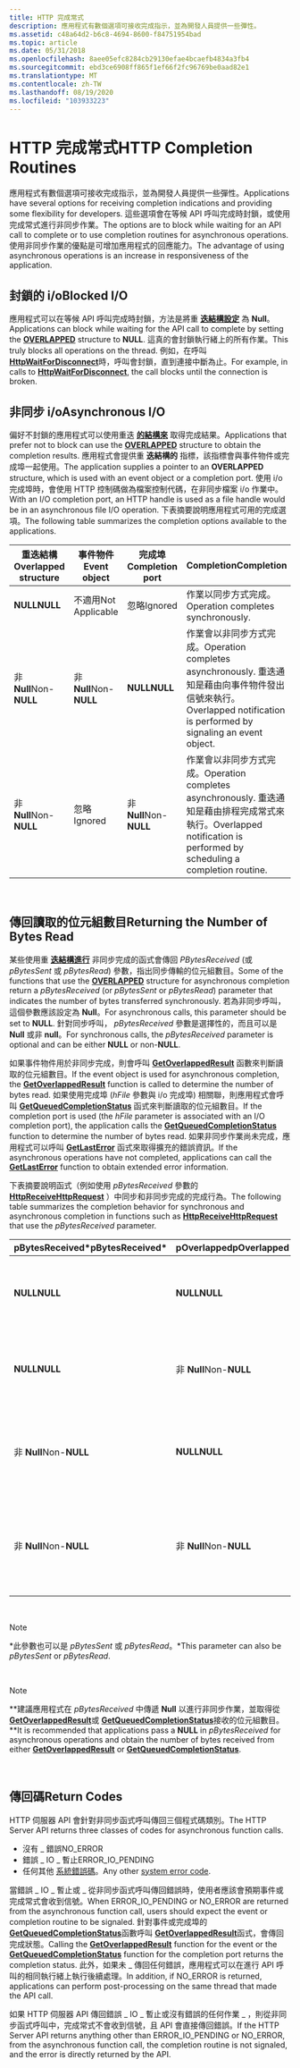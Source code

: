```yaml
---
title: HTTP 完成常式
description: 應用程式有數個選項可接收完成指示，並為開發人員提供一些彈性。
ms.assetid: c48a64d2-b6c8-4694-8600-f84751954bad
ms.topic: article
ms.date: 05/31/2018
ms.openlocfilehash: 8aee05efc8284cb29130efae4bcaefb4834a3fb4
ms.sourcegitcommit: ebd3ce6908ff865f1ef66f2fc96769be0aad82e1
ms.translationtype: MT
ms.contentlocale: zh-TW
ms.lasthandoff: 08/19/2020
ms.locfileid: "103933223"
---
```

# <a name="http-completion-routines"></a><span data-ttu-id="c0757-103">HTTP 完成常式</span><span class="sxs-lookup"><span data-stu-id="c0757-103">HTTP Completion Routines</span></span>

<span data-ttu-id="c0757-104">應用程式有數個選項可接收完成指示，並為開發人員提供一些彈性。</span><span class="sxs-lookup"><span data-stu-id="c0757-104">Applications have several options for receiving completion indications and providing some flexibility for developers.</span></span> <span data-ttu-id="c0757-105">這些選項會在等候 API 呼叫完成時封鎖，或使用完成常式進行非同步作業。</span><span class="sxs-lookup"><span data-stu-id="c0757-105">The options are to block while waiting for an API call to complete or to use completion routines for asynchronous operations.</span></span> <span data-ttu-id="c0757-106">使用非同步作業的優點是可增加應用程式的回應能力。</span><span class="sxs-lookup"><span data-stu-id="c0757-106">The advantage of using asynchronous operations is an increase in responsiveness of the application.</span></span>

## <a name="blocked-io"></a><span data-ttu-id="c0757-107">封鎖的 i/o</span><span class="sxs-lookup"><span data-stu-id="c0757-107">Blocked I/O</span></span>

<span data-ttu-id="c0757-108">應用程式可以在等候 API 呼叫完成時封鎖，方法是將重 [**迭結構設定**](/windows/desktop/api/minwinbase/ns-minwinbase-overlapped) 為 **Null**。</span><span class="sxs-lookup"><span data-stu-id="c0757-108">Applications can block while waiting for the API call to complete by setting the [**OVERLAPPED**](/windows/desktop/api/minwinbase/ns-minwinbase-overlapped) structure to **NULL**.</span></span> <span data-ttu-id="c0757-109">這真的會封鎖執行緒上的所有作業。</span><span class="sxs-lookup"><span data-stu-id="c0757-109">This truly blocks all operations on the thread.</span></span> <span data-ttu-id="c0757-110">例如，在呼叫 [**HttpWaitForDisconnect**](/windows/desktop/api/Http/nf-http-httpwaitfordisconnect)時，呼叫會封鎖，直到連接中斷為止。</span><span class="sxs-lookup"><span data-stu-id="c0757-110">For example, in calls to [**HttpWaitForDisconnect**](/windows/desktop/api/Http/nf-http-httpwaitfordisconnect), the call blocks until the connection is broken.</span></span>

## <a name="asynchronous-io"></a><span data-ttu-id="c0757-111">非同步 i/o</span><span class="sxs-lookup"><span data-stu-id="c0757-111">Asynchronous I/O</span></span>

<span data-ttu-id="c0757-112">偏好不封鎖的應用程式可以使用重迭 [**的結構來**](/windows/desktop/api/minwinbase/ns-minwinbase-overlapped) 取得完成結果。</span><span class="sxs-lookup"><span data-stu-id="c0757-112">Applications that prefer not to block can use the [**OVERLAPPED**](/windows/desktop/api/minwinbase/ns-minwinbase-overlapped) structure to obtain the completion results.</span></span> <span data-ttu-id="c0757-113">應用程式會提供重 **迭結構的** 指標，該指標會與事件物件或完成埠一起使用。</span><span class="sxs-lookup"><span data-stu-id="c0757-113">The application supplies a pointer to an **OVERLAPPED** structure, which is used with an event object or a completion port.</span></span> <span data-ttu-id="c0757-114">使用 i/o 完成埠時，會使用 HTTP 控制碼做為檔案控制代碼，在非同步檔案 i/o 作業中。</span><span class="sxs-lookup"><span data-stu-id="c0757-114">With an I/O completion port, an HTTP handle is used as a file handle would be in an asynchronous file I/O operation.</span></span> <span data-ttu-id="c0757-115">下表摘要說明應用程式可用的完成選項。</span><span class="sxs-lookup"><span data-stu-id="c0757-115">The following table summarizes the completion options available to the applications.</span></span>



| <span data-ttu-id="c0757-116">重迭結構</span><span class="sxs-lookup"><span data-stu-id="c0757-116">Overlapped structure</span></span> | <span data-ttu-id="c0757-117">事件物件</span><span class="sxs-lookup"><span data-stu-id="c0757-117">Event object</span></span>   | <span data-ttu-id="c0757-118">完成埠</span><span class="sxs-lookup"><span data-stu-id="c0757-118">Completion port</span></span> | <span data-ttu-id="c0757-119">Completion</span><span class="sxs-lookup"><span data-stu-id="c0757-119">Completion</span></span>                                                                                                   |
|----------------------|----------------|-----------------|--------------------------------------------------------------------------------------------------------------|
| <span data-ttu-id="c0757-120">**NULL**</span><span class="sxs-lookup"><span data-stu-id="c0757-120">**NULL**</span></span>             | <span data-ttu-id="c0757-121">不適用</span><span class="sxs-lookup"><span data-stu-id="c0757-121">Not Applicable</span></span> | <span data-ttu-id="c0757-122">忽略</span><span class="sxs-lookup"><span data-stu-id="c0757-122">Ignored</span></span>         | <span data-ttu-id="c0757-123">作業以同步方式完成。</span><span class="sxs-lookup"><span data-stu-id="c0757-123">Operation completes synchronously.</span></span>                                                                           |
| <span data-ttu-id="c0757-124">非 **Null**</span><span class="sxs-lookup"><span data-stu-id="c0757-124">Non-**NULL**</span></span>         | <span data-ttu-id="c0757-125">非 **Null**</span><span class="sxs-lookup"><span data-stu-id="c0757-125">Non-**NULL**</span></span>   | <span data-ttu-id="c0757-126">**NULL**</span><span class="sxs-lookup"><span data-stu-id="c0757-126">**NULL**</span></span>        | <span data-ttu-id="c0757-127">作業會以非同步方式完成。</span><span class="sxs-lookup"><span data-stu-id="c0757-127">Operation completes asynchronously.</span></span> <span data-ttu-id="c0757-128">重迭通知是藉由向事件物件發出信號來執行。</span><span class="sxs-lookup"><span data-stu-id="c0757-128">Overlapped notification is performed by signaling an event object.</span></span>       |
| <span data-ttu-id="c0757-129">非 **Null**</span><span class="sxs-lookup"><span data-stu-id="c0757-129">Non-**NULL**</span></span>         | <span data-ttu-id="c0757-130">忽略</span><span class="sxs-lookup"><span data-stu-id="c0757-130">Ignored</span></span>        | <span data-ttu-id="c0757-131">非 **Null**</span><span class="sxs-lookup"><span data-stu-id="c0757-131">Non-**NULL**</span></span>    | <span data-ttu-id="c0757-132">作業會以非同步方式完成。</span><span class="sxs-lookup"><span data-stu-id="c0757-132">Operation completes asynchronously.</span></span> <span data-ttu-id="c0757-133">重迭通知是藉由排程完成常式來執行。</span><span class="sxs-lookup"><span data-stu-id="c0757-133">Overlapped notification is performed by scheduling a completion routine.</span></span> |



 

## <a name="returning-the-number-of-bytes-read"></a><span data-ttu-id="c0757-134">傳回讀取的位元組數目</span><span class="sxs-lookup"><span data-stu-id="c0757-134">Returning the Number of Bytes Read</span></span>

<span data-ttu-id="c0757-135">某些使用重 [**迭結構進行**](/windows/desktop/api/minwinbase/ns-minwinbase-overlapped) 非同步完成的函式會傳回 *PBytesReceived* (或 *pBytesSent* 或 *pBytesRead*) 參數，指出同步傳輸的位元組數目。</span><span class="sxs-lookup"><span data-stu-id="c0757-135">Some of the functions that use the [**OVERLAPPED**](/windows/desktop/api/minwinbase/ns-minwinbase-overlapped) structure for asynchronous completion return a *pBytesReceived* (or *pBytesSent* or *pBytesRead*) parameter that indicates the number of bytes transferred synchronously.</span></span> <span data-ttu-id="c0757-136">若為非同步呼叫，這個參數應該設定為 **Null**。</span><span class="sxs-lookup"><span data-stu-id="c0757-136">For asynchronous calls, this parameter should be set to **NULL**.</span></span> <span data-ttu-id="c0757-137">針對同步呼叫， *pBytesReceived* 參數是選擇性的，而且可以是 **Null** 或非 **null**。</span><span class="sxs-lookup"><span data-stu-id="c0757-137">For synchronous calls, the *pBytesReceived* parameter is optional and can be either **NULL** or non-**NULL**.</span></span>

<span data-ttu-id="c0757-138">如果事件物件用於非同步完成，則會呼叫 [**GetOverlappedResult**](/windows/desktop/api/ioapiset/nf-ioapiset-getoverlappedresult) 函數來判斷讀取的位元組數目。</span><span class="sxs-lookup"><span data-stu-id="c0757-138">If the event object is used for asynchronous completion, the [**GetOverlappedResult**](/windows/desktop/api/ioapiset/nf-ioapiset-getoverlappedresult) function is called to determine the number of bytes read.</span></span> <span data-ttu-id="c0757-139">如果使用完成埠 (*hFile* 參數與 i/o 完成埠) 相關聯，則應用程式會呼叫 [**GetQueuedCompletionStatus**](/windows/desktop/api/ioapiset/nf-ioapiset-getqueuedcompletionstatus) 函式來判斷讀取的位元組數目。</span><span class="sxs-lookup"><span data-stu-id="c0757-139">If the completion port is used (the *hFile* parameter is associated with an I/O completion port), the application calls the [**GetQueuedCompletionStatus**](/windows/desktop/api/ioapiset/nf-ioapiset-getqueuedcompletionstatus) function to determine the number of bytes read.</span></span> <span data-ttu-id="c0757-140">如果非同步作業尚未完成，應用程式可以呼叫 [**GetLastError**](/windows/desktop/api/errhandlingapi/nf-errhandlingapi-getlasterror) 函式來取得擴充的錯誤資訊。</span><span class="sxs-lookup"><span data-stu-id="c0757-140">If the asynchronous operations have not completed, applications can call the [**GetLastError**](/windows/desktop/api/errhandlingapi/nf-errhandlingapi-getlasterror) function to obtain extended error information.</span></span>

<span data-ttu-id="c0757-141">下表摘要說明函式（例如使用 *pBytesReceived* 參數的 [**HttpReceiveHttpRequest**](/windows/desktop/api/Http/nf-http-httpreceivehttprequest) ）中同步和非同步完成的完成行為。</span><span class="sxs-lookup"><span data-stu-id="c0757-141">The following table summarizes the completion behavior for synchronous and asynchronous completion in functions such as [**HttpReceiveHttpRequest**](/windows/desktop/api/Http/nf-http-httpreceivehttprequest) that use the *pBytesReceived* parameter.</span></span>



| <span data-ttu-id="c0757-142">pBytesReceived\*</span><span class="sxs-lookup"><span data-stu-id="c0757-142">pBytesReceived\*</span></span> | <span data-ttu-id="c0757-143">pOverlapped</span><span class="sxs-lookup"><span data-stu-id="c0757-143">pOverlapped</span></span>  | <span data-ttu-id="c0757-144">Description</span><span class="sxs-lookup"><span data-stu-id="c0757-144">Description</span></span>                                                                             |
|------------------|--------------|-----------------------------------------------------------------------------------------|
| <span data-ttu-id="c0757-145">**NULL**</span><span class="sxs-lookup"><span data-stu-id="c0757-145">**NULL**</span></span>         | <span data-ttu-id="c0757-146">**NULL**</span><span class="sxs-lookup"><span data-stu-id="c0757-146">**NULL**</span></span>     | <span data-ttu-id="c0757-147">應用程式不會收到傳回的位元組數目資訊。</span><span class="sxs-lookup"><span data-stu-id="c0757-147">The application does not receive information on the number of bytes returned.</span></span>           |
| <span data-ttu-id="c0757-148">**NULL**</span><span class="sxs-lookup"><span data-stu-id="c0757-148">**NULL**</span></span>         | <span data-ttu-id="c0757-149">非 **Null**</span><span class="sxs-lookup"><span data-stu-id="c0757-149">Non-**NULL**</span></span> | <span data-ttu-id="c0757-150">非同步作業， *pBytesReceived* 沒有意義。</span><span class="sxs-lookup"><span data-stu-id="c0757-150">Asynchronous operation, *pBytesReceived* is meaningless.</span></span>                                |
| <span data-ttu-id="c0757-151">非 **Null**</span><span class="sxs-lookup"><span data-stu-id="c0757-151">Non-**NULL**</span></span>     | <span data-ttu-id="c0757-152">**NULL**</span><span class="sxs-lookup"><span data-stu-id="c0757-152">**NULL**</span></span>     | <span data-ttu-id="c0757-153">同步作業， *pBytesReceived* 中傳回的位元組數目。</span><span class="sxs-lookup"><span data-stu-id="c0757-153">Synchronous operation, number of bytes returned in *pBytesReceived*.</span></span>                    |
| <span data-ttu-id="c0757-154">非 **Null**</span><span class="sxs-lookup"><span data-stu-id="c0757-154">Non-**NULL**</span></span>     | <span data-ttu-id="c0757-155">非 **Null**</span><span class="sxs-lookup"><span data-stu-id="c0757-155">Non-**NULL**</span></span> | <span data-ttu-id="c0757-156">非同步作業，即使它不是 **Null**，也會忽略 *pBytesReceived* 。\*\*</span><span class="sxs-lookup"><span data-stu-id="c0757-156">Asynchronous operation, *pBytesReceived* is ignored even though it is not **NULL**.\*\*</span></span> |



 

> [!Note]  
> <span data-ttu-id="c0757-157">\*此參數也可以是 *pBytesSent* 或 *pBytesRead*。</span><span class="sxs-lookup"><span data-stu-id="c0757-157">\*This parameter can also be *pBytesSent* or *pBytesRead*.</span></span>

 

> [!Note]  
> <span data-ttu-id="c0757-158">\*\*建議應用程式在 *pBytesReceived* 中傳遞 **Null** 以進行非同步作業，並取得從 [**GetOverlappedResult**](/windows/desktop/api/ioapiset/nf-ioapiset-getoverlappedresult)或 [**GetQueuedCompletionStatus**](/windows/desktop/api/ioapiset/nf-ioapiset-getqueuedcompletionstatus)接收的位元組數目。</span><span class="sxs-lookup"><span data-stu-id="c0757-158">\*\*It is recommended that applications pass a **NULL** in *pBytesReceived* for asynchronous operations and obtain the number of bytes received from either [**GetOverlappedResult**](/windows/desktop/api/ioapiset/nf-ioapiset-getoverlappedresult) or [**GetQueuedCompletionStatus**](/windows/desktop/api/ioapiset/nf-ioapiset-getqueuedcompletionstatus).</span></span>

 

## <a name="return-codes"></a><span data-ttu-id="c0757-159">傳回碼</span><span class="sxs-lookup"><span data-stu-id="c0757-159">Return Codes</span></span>

<span data-ttu-id="c0757-160">HTTP 伺服器 API 會針對非同步函式呼叫傳回三個程式碼類別。</span><span class="sxs-lookup"><span data-stu-id="c0757-160">The HTTP Server API returns three classes of codes for asynchronous function calls.</span></span>

-   <span data-ttu-id="c0757-161">沒有 \_ 錯誤</span><span class="sxs-lookup"><span data-stu-id="c0757-161">NO\_ERROR</span></span>
-   <span data-ttu-id="c0757-162">錯誤 \_ IO \_ 暫止</span><span class="sxs-lookup"><span data-stu-id="c0757-162">ERROR\_IO\_PENDING</span></span>
-   <span data-ttu-id="c0757-163">任何其他 [系統錯誤碼](/windows/desktop/Debug/system-error-codes)。</span><span class="sxs-lookup"><span data-stu-id="c0757-163">Any other [system error code](/windows/desktop/Debug/system-error-codes).</span></span>

<span data-ttu-id="c0757-164">當錯誤 \_ IO \_ 暫止或 \_ 從非同步函式呼叫傳回錯誤時，使用者應該會預期事件或完成常式會收到信號。</span><span class="sxs-lookup"><span data-stu-id="c0757-164">When ERROR\_IO\_PENDING or NO\_ERROR are returned from the asynchronous function call, users should expect the event or completion routine to be signaled.</span></span> <span data-ttu-id="c0757-165">針對事件或完成埠的 [**GetQueuedCompletionStatus**](/windows/desktop/api/ioapiset/nf-ioapiset-getqueuedcompletionstatus)函數呼叫 [**GetOverlappedResult**](/windows/desktop/api/ioapiset/nf-ioapiset-getoverlappedresult)函式，會傳回完成狀態。</span><span class="sxs-lookup"><span data-stu-id="c0757-165">Calling the [**GetOverlappedResult**](/windows/desktop/api/ioapiset/nf-ioapiset-getoverlappedresult) function for the event or the [**GetQueuedCompletionStatus**](/windows/desktop/api/ioapiset/nf-ioapiset-getqueuedcompletionstatus) function for the completion port returns the completion status.</span></span> <span data-ttu-id="c0757-166">此外，如果未 \_ 傳回任何錯誤，應用程式可以在進行 API 呼叫的相同執行緒上執行後續處理。</span><span class="sxs-lookup"><span data-stu-id="c0757-166">In addition, if NO\_ERROR is returned, applications can perform post-processing on the same thread that made the API call.</span></span>

<span data-ttu-id="c0757-167">如果 HTTP 伺服器 API 傳回錯誤 \_ IO \_ 暫止或沒有錯誤的任何作業 \_ ，則從非同步函式呼叫中，完成常式不會收到信號，且 API 會直接傳回錯誤。</span><span class="sxs-lookup"><span data-stu-id="c0757-167">If the HTTP Server API returns anything other than ERROR\_IO\_PENDING or NO\_ERROR, from the asynchronous function call, the completion routine is not signaled, and the error is directly returned by the API.</span></span>

 

 